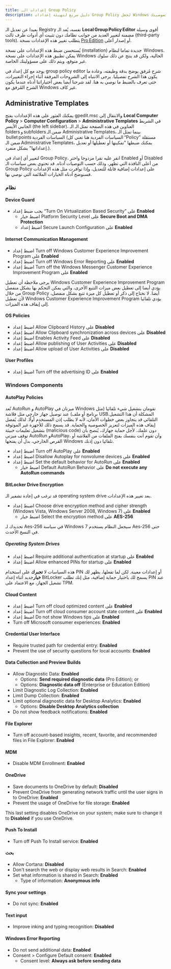 ```yaml
---
title: إعدادات الـ Group Policy
description: دليل سريع لتهيئة إعدادات Group Policy لجعل Windows أكثر احتراما لخصوصيتك.
---
```


بعيدا عن تعديل الـ Registry نفسه، يُعد الـ **Local Group Policy Editor** أقوى وسيلة مضمنة لتغيير العديد من جوانب نظامك دون تثبيت أي أدوات طرف ثالث (third-party tools). يتطلب تغيير هذه الإعدادات نسخة [Pro Edition](index.md#windows-editions) أو إصدار أعلى.

يُستحسن ضبط هذه الإعدادات على نسخة (installation) جديدة تماما لنظام  Windows. يمكن تطبيق هذه الإعدادات على نسخة Windows الحالية، ولكن قد ينتج عن ذلك سلوك غير متوقع، ويتم ذلك على مسؤوليتك الخاصة.

يوجد مع كل إعداد في group policy editor شرح مُرفق يوضح بدقة وظيفته، وعادة ما يكون هذا الشرح تفصيليا. يرجى الانتباه إلى الشروحات المرفقة أثناء إجراء التغييرات، حتى تعرف بالضبط ما نوصي به هنا. لقد شرحنا أيضا بعض اختياراتنا أدناه عندما يكون الشرح المُرفق مع Windows غير كاف.

## Administrative Templates

يمكنك العثور على هذه الإعدادات بفتح gpedit.msc والانتقال إلى **Local Computer Policy** > **Computer Configuration** > **Administrative Templates** في الشريط الجانبي الأيسر (the left sidebar). العناوين في هذه الصفحة تمثل الـ الـ folders و subfolders ضمن الـ Administrative Templates، بينما تمثل الـ  bullet points السياسات الفردية (السياسات الفردية هنا تعني كل “Policy” مستقلة ضمن الـ Administrative Templates، يمكنك ضبطها "تمكينها أو تعطيلها أو تعديل إعداداتها" بشكل منفرد.).

لتغيير أي إعداد في Group Policy، انقر عليه نقرا مزدوجا واختر Enabled أو Disabled من أعلى النافذة التي تظهر، وذلك حسب التوصيات أدناه. قد تحتوي بعض سياسات الـ Group Policy على إعدادات إضافية قابلة للتعديل، وإذا توافرت مثل هذه الإعدادات فسنوضح أدناه الخيارات الملائمة التي نوصي بها.

### نظام

#### Device Guard

- يجب ضبط إعداد “Turn On Virtualization Based Security” على **Enabled**
    - اضبط خيار Platform Security Level على **Secure Boot and DMA Protection**
    - اضبط إعداد Secure Launch Configuration على **Enabled**

#### Internet Communication Management

- اضبط إعداد Turn off Windows Customer Experience Improvement Program على **Enabled**
- اضبط إعداد Turn off Windows Error Reporting على **Enabled**
- اضبط إعداد Turn off the Windows Messenger Customer Experience Improvement Program على **Enabled**

يرجى ملاحظة أن تعطيل Windows Customer Experience Improvement Program يؤدي أيضا إلى تعطيل بعض ميزات التتبع الأخرى، والتي يمكن التحكم بها بشكل منفصل من خلال Group Policy أيضا. لا نحتاج إلى ذكر أو تعطيل كل ميزة تتبع بشكل منفصل، لأن تعطيل Windows Customer Experience Improvement Program يؤدي تلقائيا إلى إيقاف هذه الميزات.

#### OS Policies

- اضبط إعداد Allow Clipboard History على **Disabled**
- اضبط إعداد Allow Clipboard synchronization across devices على **Disabled**
- اضبط إعداد Enables Activity Feed على **Disabled**
- اضبط إعداد Allow publishing of User Activities على **Disabled**
- اضبط إعداد Allow upload of User Activities على **Disabled**

#### User Profiles

- اضبط إعداد Turn off the advertising ID على **Enabled**

### Windows Components

#### AutoPlay Policies

تُعد AutoRun و AutoPlay ميزتان في Windows تقومان بتشغيل شيء تلقائيا (مثل برنامج أو ملف) عند توصيل جهاز خارجي مثل فلاشة USB.المشكلة أن هذا التشغيل التلقائي قد يتجاوز بعض خطوات الأمان، لأنه لا يطلب إذن المستخدم أولًا. لذلك يُفضل إيقاف هذه الميزات لتعزيز الخصوصية والحماية. قد يسمح ذلك للأجهزة غير الموثوقة بتشغيل تعليمات خبيثة (malicious code) دون علمك. لأجل حماية جهازك، يُنصح بأن توقف ميزتي AutoRun وAutoPlay،
وأن تقوم أنت بنفسك بفتح الملفات من الفلاشة أو القرص الخارجي، بدل أن يفتحها Windows تلقائيا دون إذنك.

- اضبط إعداد Turn off AutoPlay على **Enabled**
- اضبط إعداد Disallow Autoplay for nonvolume devices على **Enabled**
- اضبط إعداد Set the default behavior for AutoRun على **Enabled**
    - اضبط خيار Default AutoRun Behavior على **Do not execute any AutoRun commands**

#### BitLocker Drive Encryption

قد ترغب في إعادة تشفير الـ operating system drive بعد تغيير هذه الإعدادات.

- اضبط إعداد Choose drive encryption method and cipher strength (Windows Vista, Windows Server 2008, Windows 7) على **Enabled**
    - اضبط خيار Select the encryption method على **AES-256**

تحديدك لـ Aes-256 في سياسة Windows 7 سيجعل النظام يستخدم Aes-256 حتى في النسخ الأحدث.

##### Operating System Drives

- اضبط إعداد Require additional authentication at startup على **Enabled**
- اضبط إعداد Allow enhanced PINs for startup على **Enabled**

هذه السياسات لا **تجبرك** على استخدام PIN أو إعدادات معينة.
لكن لما تفعلها، يظهر لك **خيار**جديد أثناء إعداد BitLocker يسمح لك باختيار حماية إضافية، مثل إنك تطلب PIN عند تشغيل الجهاز، مع الاعتماد على TPM.

#### Cloud Content

- اضبط إعداد Turn off cloud optimized content على **Enabled**
- اضبط إعداد Turn off cloud consumer account state content على **Enabled**
- اضبط إعداد Do not show Windows tips على **Enabled**
- Turn off Microsoft consumer experiences: **Enabled**

#### Credential User Interface

- Require trusted path for credential entry: **Enabled**
- Prevent the use of security questions for local accounts: **Enabled**

#### Data Collection and Preview Builds

- Allow Diagnostic Data: **Enabled**
    - Options: **Send required diagnostic data** (Pro Edition); or
    - Options: **Diagnostic data off** (Enterprise or Education Edition)
- Limit Diagnostic Log Collection: **Enabled**
- Limit Dump Collection: **Enabled**
- Limit optional diagnostic data for Desktop Analytics: **Enabled**
    - Options: **Disable Desktop Analytics collection**
- Do not show feedback notifications: **Enabled**

#### File Explorer

- Turn off account-based insights, recent, favorite, and recommended files in File Explorer: **Enabled**

#### MDM

- Disable MDM Enrollment: **Enabled**

#### OneDrive

- Save documents to OneDrive by default: **Disabled**
- Prevent OneDrive from generating network traffic until the user signs in to OneDrive: **Enabled**
- Prevent the usage of OneDrive for file storage: **Enabled**

This last setting disables OneDrive on your system; make sure to change it to **Disabled** if you use OneDrive.

#### Push To Install

- Turn off Push To Install service: **Enabled**

#### بحث

- Allow Cortana: **Disabled**
- Don't search the web or display web results in Search: **Enabled**
- Set what information is shared in Search: **Enabled**
    - Type of information: **Anonymous info**

#### Sync your settings

- Do not sync: **Enabled**

#### Text input

- Improve inking and typing recognition: **Disabled**

#### Windows Error Reporting

- Do not send additional data: **Enabled**
- Consent > Configure Default consent: **Enabled**
    - Consent level: **Always ask before sending data**
